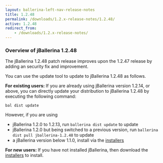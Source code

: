 ```yaml
---
layout: ballerina-left-nav-release-notes
title: 1.2.48
permalink: /downloads/1.2.x-release-notes/1.2.48/
active: 1.2.48
redirect_from:
    - /downloads/1.2.x-release-notes/
---
```


### Overview of jBallerina 1.2.48

The jBallerina 1.2.48 patch release improves upon the 1.2.47 release by adding an security fix and improvement.

You can use the update tool to update to jBallerina 1.2.48 as follows.

**For existing users:**
If you are already using jBallerina version 1.2.14, or above, you can directly update your distribution to jBallerina 1.2.48 by executing the following command:

```
bal dist update
```

However, if you are using

- jBallerina 1.2.0 to 1.2.13, run `ballerina dist update` to update
- jBallerina 1.2.0 but being switched to a previous version, run `ballerina dist pull jballerina-1.2.48` to update
- a jBallerina version below 1.1.0, install via the [installers](https://ballerina.io/downloads/)

**For new users:**
If you have not installed jBallerina, then download the [installers](https://ballerina.io/downloads/) to install.

<style>.cGitButtonContainer, .cBallerinaTocContainer {display:none;}</style>